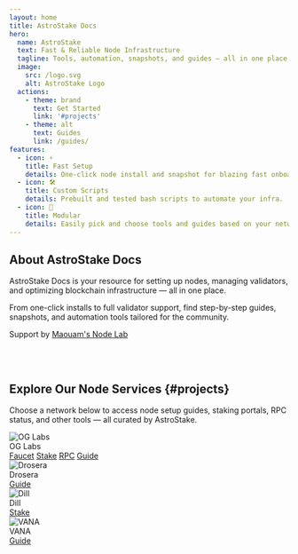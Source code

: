 ```yaml
---
layout: home
title: AstroStake Docs
hero:
  name: AstroStake
  text: Fast & Reliable Node Infrastructure
  tagline: Tools, automation, snapshots, and guides — all in one place.
  image:
    src: /logo.svg
    alt: AstroStake Logo
  actions:
    - theme: brand
      text: Get Started
      link: '#projects'
    - theme: alt
      text: Guides
      link: /guides/
features:
  - icon: ⚡️
    title: Fast Setup
    details: One-click node install and snapshot for blazing fast onboarding.
  - icon: 🛠️
    title: Custom Scripts
    details: Prebuilt and tested bash scripts to automate your infra.
  - icon: 🧩
    title: Modular
    details: Easily pick and choose tools and guides based on your network.
---
```


## About AstroStake Docs

AstroStake Docs is your resource for setting up nodes, managing validators, and optimizing blockchain infrastructure — all in one place.

From one-click installs to full validator support, find step-by-step guides, snapshots, and automation tools tailored for the community.

Support by [Maouam's Node Lab](https://maouam.nodelab.my.id/)


<br><br>

<!-- You can add additional markdown content here if needed -->

## Explore Our Node Services {#projects}

Choose a network below to access node setup guides, staking portals, RPC status, and other tools — all curated by AstroStake.

<div class="project-cards">
  <div class="project-item">
    <div class="project-header">
      <img src="/logos/0g.png" alt="OG Labs" />
      <div class="project-title">OG Labs</div>
    </div>
    <div class="project-buttons">
      <a href="https://astrostake.xyz/0g-faucet/" target="_blank" class="action-btn">Faucet</a>
      <a href="https://0g.exploreme.pro/validators/0gvaloper1aax7fz4d904m0ul3e9v3lfq7cdzzw3ka8qk3mr?action=Delegate" target="_blank" class="action-btn">Stake</a>
      <a href="https://astrostake.xyz/0g-status" target="_blank" class="action-btn">RPC</a>
      <a href="/0g-labs/" class="action-btn">Guide</a>
    </div>
  </div>

  <div class="project-item">
    <div class="project-header">
      <img src="/logos/drosera.png" alt="Drosera" />
      <div class="project-title">Drosera</div>
    </div>
    <div class="project-buttons">
      <a href="/drosera/" class="action-btn">Guide</a>
    </div>
  </div>

  <div class="project-item">
    <div class="project-header">
      <img src="/logos/dill.png" alt="Dill" />
      <div class="project-title">Dill</div>
    </div>
    <div class="project-buttons">
      <a href="https://staker.dill.xyz/management/detail?address=0x5F15AcdeD2FF4E8d40820E3a1d2fb56106E487cf" target="_blank" class="action-btn">Stake</a>
    </div>
  </div>

  <div class="project-item">
    <div class="project-header">
      <img src="/logos/vana.png" alt="VANA" />
      <div class="project-title">VANA</div>
    </div>
    <div class="project-buttons">
      <a href="/vana/dlp" class="action-btn">Guide</a>
    </div>
  </div>
</div>
